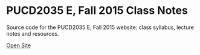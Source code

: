 # PUCD2035 E, Fall 2015 Class Notes

Source code for the PUCD2035 E, Fall 2015 website: class syllabus, lecture notes and resources.

[Open Site](http://pucd2035-e-f15.github.io/class_notes/)
